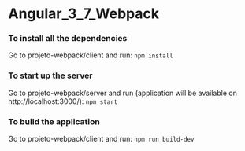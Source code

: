 # Angular_3_7_Webpack

### To install all the dependencies
Go to projeto-webpack/client and run: `npm install`
### To start up the server
Go to projeto-webpack/server and run (application will be available on http://localhost:3000/): `npm start`
### To build the application
Go to projeto-webpack/client and run: `npm run build-dev`
